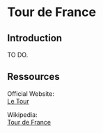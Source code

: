# Tour de France

## Introduction

TO DO.


## Ressources

Official Website:\
[Le Tour](https://www.letour.fr/en/)

Wikipedia:\
[Tour de France](https://en.wikipedia.org/wiki/Tour_de_France)
